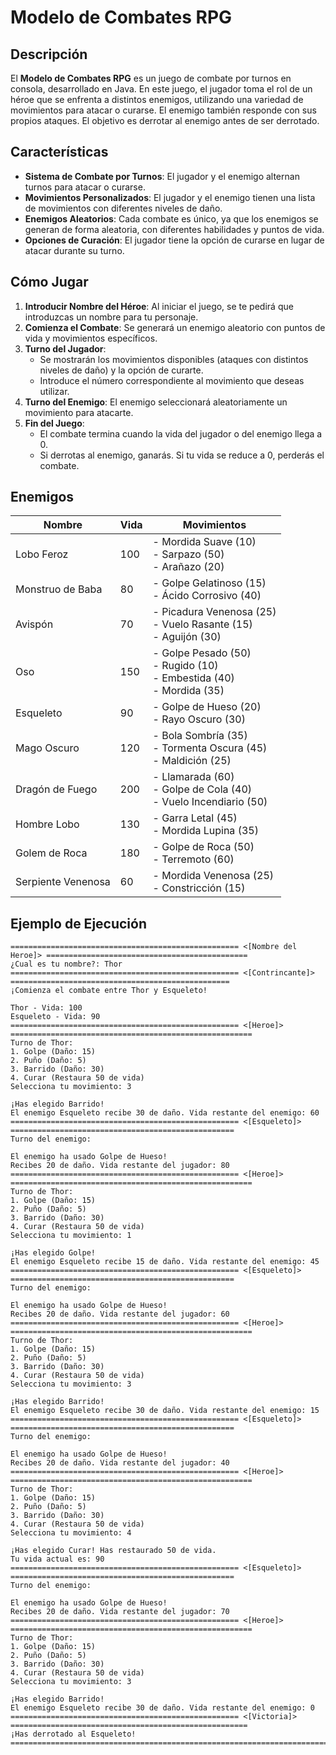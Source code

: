 # Modelo de Combates RPG

## Descripción

El **Modelo de Combates RPG** es un juego de combate por turnos en consola, desarrollado en Java. En este juego, el jugador toma el rol de un héroe que se enfrenta a distintos enemigos, utilizando una variedad de movimientos para atacar o curarse. El enemigo también responde con sus propios ataques. El objetivo es derrotar al enemigo antes de ser derrotado.

## Características

- **Sistema de Combate por Turnos**: El jugador y el enemigo alternan turnos para atacar o curarse.
- **Movimientos Personalizados**: El jugador y el enemigo tienen una lista de movimientos con diferentes niveles de daño.
- **Enemigos Aleatorios**: Cada combate es único, ya que los enemigos se generan de forma aleatoria, con diferentes habilidades y puntos de vida.
- **Opciones de Curación**: El jugador tiene la opción de curarse en lugar de atacar durante su turno.

## Cómo Jugar

1. **Introducir Nombre del Héroe**: Al iniciar el juego, se te pedirá que introduzcas un nombre para tu personaje.
2. **Comienza el Combate**: Se generará un enemigo aleatorio con puntos de vida y movimientos específicos.
3. **Turno del Jugador**:
   - Se mostrarán los movimientos disponibles (ataques con distintos niveles de daño) y la opción de curarte.
   - Introduce el número correspondiente al movimiento que deseas utilizar.
4. **Turno del Enemigo**: El enemigo seleccionará aleatoriamente un movimiento para atacarte.
5. **Fin del Juego**:
   - El combate termina cuando la vida del jugador o del enemigo llega a 0.
   - Si derrotas al enemigo, ganarás. Si tu vida se reduce a 0, perderás el combate.

## Enemigos
| Nombre              | Vida | Movimientos                                                                 |
|---------------------|------|-----------------------------------------------------------------------------|
| Lobo Feroz          | 100  | - Mordida Suave (10)<br>- Sarpazo (50)<br>- Arañazo (20)                     |
| Monstruo de Baba     | 80   | - Golpe Gelatinoso (15)<br>- Ácido Corrosivo (40)                           |
| Avispón             | 70   | - Picadura Venenosa (25)<br>- Vuelo Rasante (15)<br>- Aguijón (30)           |
| Oso                 | 150  | - Golpe Pesado (50)<br>- Rugido (10)<br>- Embestida (40)<br>- Mordida (35)   |
| Esqueleto           | 90   | - Golpe de Hueso (20)<br>- Rayo Oscuro (30)                                 |
| Mago Oscuro         | 120  | - Bola Sombría (35)<br>- Tormenta Oscura (45)<br>- Maldición (25)            |
| Dragón de Fuego     | 200  | - Llamarada (60)<br>- Golpe de Cola (40)<br>- Vuelo Incendiario (50)         |
| Hombre Lobo         | 130  | - Garra Letal (45)<br>- Mordida Lupina (35)                                  |
| Golem de Roca       | 180  | - Golpe de Roca (50)<br>- Terremoto (60)                                    |
| Serpiente Venenosa  | 60   | - Mordida Venenosa (25)<br>- Constricción (15)                               |

## Ejemplo de Ejecución

```
=================================================== <[Nombre del Heroe]> =============================================
¿Cual es tu nombre?: Thor
=================================================== <[Contrincante]> =================================================
¡Comienza el combate entre Thor y Esqueleto!

Thor - Vida: 100
Esqueleto - Vida: 90
=================================================== <[Heroe]> ======================================================
Turno de Thor: 
1. Golpe (Daño: 15)
2. Puño (Daño: 5)
3. Barrido (Daño: 30)
4. Curar (Restaura 50 de vida)
Selecciona tu movimiento: 3

¡Has elegido Barrido!
El enemigo Esqueleto recibe 30 de daño. Vida restante del enemigo: 60
=================================================== <[Esqueleto]> ==================================================
Turno del enemigo:

El enemigo ha usado Golpe de Hueso!
Recibes 20 de daño. Vida restante del jugador: 80
=================================================== <[Heroe]> ======================================================
Turno de Thor: 
1. Golpe (Daño: 15)
2. Puño (Daño: 5)
3. Barrido (Daño: 30)
4. Curar (Restaura 50 de vida)
Selecciona tu movimiento: 1

¡Has elegido Golpe!
El enemigo Esqueleto recibe 15 de daño. Vida restante del enemigo: 45
=================================================== <[Esqueleto]> ==================================================
Turno del enemigo:

El enemigo ha usado Golpe de Hueso!
Recibes 20 de daño. Vida restante del jugador: 60
=================================================== <[Heroe]> ======================================================
Turno de Thor: 
1. Golpe (Daño: 15)
2. Puño (Daño: 5)
3. Barrido (Daño: 30)
4. Curar (Restaura 50 de vida)
Selecciona tu movimiento: 3

¡Has elegido Barrido!
El enemigo Esqueleto recibe 30 de daño. Vida restante del enemigo: 15
=================================================== <[Esqueleto]> ==================================================
Turno del enemigo:

El enemigo ha usado Golpe de Hueso!
Recibes 20 de daño. Vida restante del jugador: 40
=================================================== <[Heroe]> ======================================================
Turno de Thor: 
1. Golpe (Daño: 15)
2. Puño (Daño: 5)
3. Barrido (Daño: 30)
4. Curar (Restaura 50 de vida)
Selecciona tu movimiento: 4

¡Has elegido Curar! Has restaurado 50 de vida.
Tu vida actual es: 90
=================================================== <[Esqueleto]> ==================================================
Turno del enemigo:

El enemigo ha usado Golpe de Hueso!
Recibes 20 de daño. Vida restante del jugador: 70
=================================================== <[Heroe]> ======================================================
Turno de Thor: 
1. Golpe (Daño: 15)
2. Puño (Daño: 5)
3. Barrido (Daño: 30)
4. Curar (Restaura 50 de vida)
Selecciona tu movimiento: 3

¡Has elegido Barrido!
El enemigo Esqueleto recibe 30 de daño. Vida restante del enemigo: 0
=================================================== <[Victoria]> =====================================================
¡Has derrotado al Esqueleto!
==================================================================================================================
```